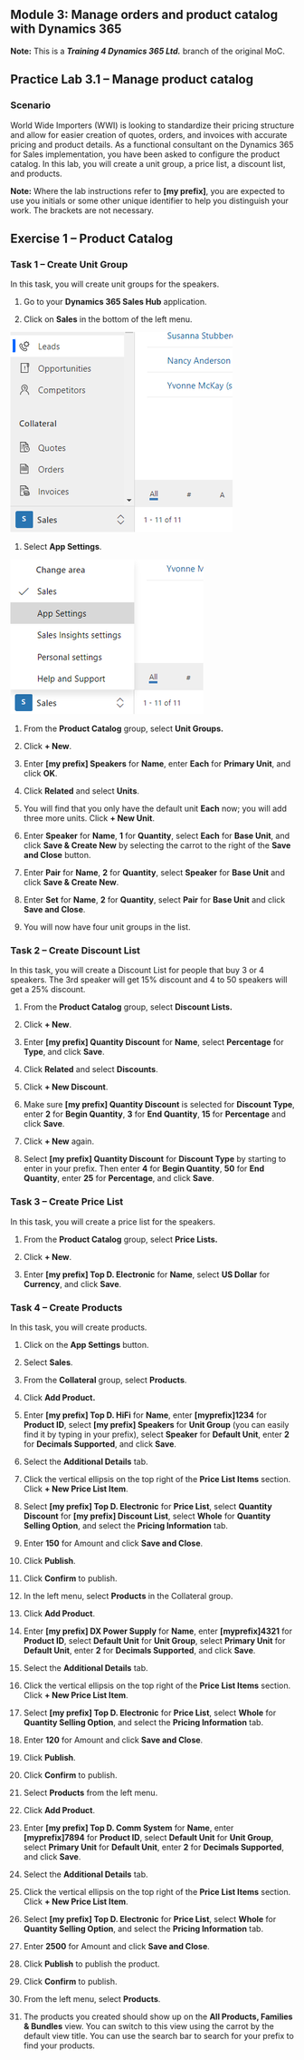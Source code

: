 ## Module 3: Manage orders and product catalog with Dynamics 365

**Note:** This is a **_Training 4 Dynamics 365 Ltd._** branch of the original MoC.

## Practice Lab 3.1 – Manage product catalog

### Scenario

World Wide Importers (WWI) is looking to standardize their pricing structure and allow for easier creation of quotes, orders, and invoices with accurate pricing and product details. As a functional consultant on the Dynamics 365 for Sales implementation, you have been asked to configure the product catalog. In this lab, you will create a unit group, a price list, a discount list, and products.

**Note:** Where the lab instructions refer to **[my prefix]**, you are expected to use you initials or some other unique identifier to help you distinguish your work. The brackets are not necessary. 

## Exercise 1 – Product Catalog

### Task 1 – Create Unit Group

In this task, you will create unit groups for the speakers.

1. Go to your **Dynamics 365 Sales Hub** application.

1. Click on **Sales** in the bottom of the left menu.

![Site Map](https://raw.githubusercontent.com/JamieElls/MB-210-Dynamics365forSales/jamie-testing-b2/Allfiles/Resources/LAB%5BMB-210%5D_M03Lab01_Manage_Product_Catalog/SiteMapSwitch.PNG)

1. Select **App Settings**.

![Site Map - App Settings](https://raw.githubusercontent.com/JamieElls/MB-210-Dynamics365forSales/jamie-testing-b2/Allfiles/Resources/LAB%5BMB-210%5D_M03Lab01_Manage_Product_Catalog/SiteMapAppSettings.PNG)

1. From the **Product Catalog** group, select **Unit Groups.**

1. Click **+ New**.

1. Enter **[my prefix] Speakers** for **Name**, enter **Each** for **Primary Unit**, and click **OK**.

1. Click **Related** and select **Units**.

1. You will find that you only have the default unit **Each** now; you will add three more units. Click **+ New Unit**.

1. Enter **Speaker** for **Name**, **1** for **Quantity**, select **Each** for **Base Unit**, and click **Save & Create New** by selecting the carrot to the right of the **Save and Close** button.

1. Enter **Pair** for **Name**, **2** for **Quantity**, select **Speaker** for **Base Unit** and click **Save & Create New**.

1. Enter **Set** for **Name**, **2** for **Quantity**, select **Pair** for **Base Unit** and click **Save and Close**.

1. You will now have four unit groups in the list.

### Task 2 – Create Discount List

In this task, you will create a Discount List for people that buy 3 or 4 speakers. The 3rd speaker will get 15% discount and 4 to 50 speakers will get a 25% discount.

1. From the **Product Catalog** group, select **Discount Lists.**

1. Click **+ New**.

1. Enter **[my prefix] Quantity Discount** for **Name**, select **Percentage** for **Type**, and click **Save**.

1. Click **Related** and select **Discounts**.

1. Click **+ New Discount**.

1. Make sure **[my prefix] Quantity Discount** is selected for **Discount Type**, enter **2** for **Begin Quantity**, **3** for **End Quantity**, **15** for **Percentage** and click **Save**.

1. Click **+ New** again.

1. Select **[my prefix] Quantity Discount** for **Discount Type** by starting to enter in your prefix. Then enter **4** for **Begin Quantity**, **50** for **End Quantity**, enter **25** for **Percentage**, and click **Save**.

### Task 3 – Create Price List

In this task, you will create a price list for the speakers.

1. From the **Product Catalog** group, select **Price Lists.**

1. Click **+ New**.

1. Enter **[my prefix] Top D. Electronic** for **Name**, select **US Dollar** for **Currency**, and click **Save**.

### Task 4 – Create Products

In this task, you will create products.

1. Click on the **App Settings** button.

1. Select **Sales**.

1. From the **Collateral** group, select **Products**.

1. Click **Add Product.**

1. Enter **[my prefix] Top D. HiFi** for **Name**, enter **[myprefix]1234** for **Product ID**, select **[my prefix] Speakers** for **Unit Group** (you can easily find it by typing in your prefix), select **Speaker** for **Default Unit**, enter **2** for **Decimals Supported**, and click **Save**.

1. Select the **Additional Details** tab.

1. Click the vertical ellipsis on the top right of the **Price List Items** section. Click **+ New Price List Item**.

1. Select **[my prefix] Top D. Electronic** for **Price List**, select **Quantity Discount** for **[my prefix] Discount List**, select **Whole** for **Quantity Selling Option**, and select the **Pricing Information** tab.

1. Enter **150** for Amount and click **Save and Close**.

1. Click **Publish**.

1. Click **Confirm** to publish.

1. In the left menu, select **Products** in the Collateral group.

1. Click **Add Product**.

1. Enter **[my prefix] DX Power Supply** for **Name**, enter **[myprefix]4321** for **Product ID**, select **Default Unit** for **Unit Group**, select **Primary Unit** for **Default Unit**, enter **2** for **Decimals Supported**, and click **Save**.

1. Select the **Additional Details** tab.

1. Click the vertical ellipsis on the top right of the **Price List Items** section. Click **+ New Price List Item**.

1. Select **[my prefix] Top D. Electronic** for **Price List**, select **Whole** for **Quantity Selling Option**, and select the **Pricing Information** tab.

1. Enter **120** for Amount and click **Save and Close**.

1. Click **Publish**.

1. Click **Confirm** to publish.

1. Select **Products** from the left menu.

1. Click **Add Product**.

1. Enter **[my prefix] Top D. Comm System** for **Name**, enter **[myprefix]7894** for **Product ID**, select **Default Unit** for **Unit Group**, select **Primary Unit** for **Default Unit**, enter **2** for **Decimals Supported**, and click **Save**.

1. Select the **Additional Details** tab.

1. Click the vertical ellipsis on the top right of the **Price List Items** section. Click **+ New Price List Item**.

1. Select **[my prefix] Top D. Electronic** for **Price List**, select **Whole** for **Quantity Selling Option**, and select the **Pricing Information** tab.

1. Enter **2500** for Amount and click **Save and Close**.

1. Click **Publish** to publish the product.

1. Click **Confirm** to publish.

1. From the left menu, select **Products**.

1. The products you created should show up on the **All Products, Families & Bundles** view. You can switch to this view using the carrot by the default view title. You can use the search bar to search for your prefix to find your products.
